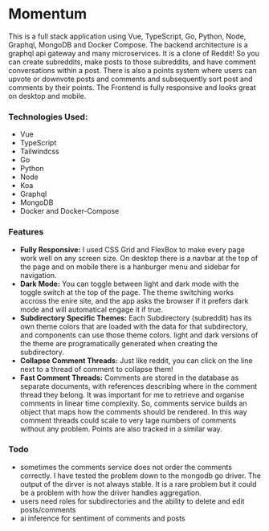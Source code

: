 # Momentum

This is a full stack application using Vue, TypeScript, Go, Python, Node, Graphql, MongoDB and Docker Compose. The backend architecture is a graphql api gateway and many microservices. It is a clone of Reddit! So you can create subreddits, make posts to those subreddits, and have comment conversations within a post. There is also a points system where users can upvote or downvote posts and comments and subsequently sort post and comments by their points. The Frontend is fully responsive and looks great on desktop and mobile.

### Technologies Used:

- Vue
- TypeScript
- Tailwindcss
- Go
- Python
- Node
- Koa
- Graphql
- MongoDB
- Docker and Docker-Compose

### Features

- **Fully Responsive:** I used CSS Grid and FlexBox to make every page work well on any screen size. On desktop there is a navbar at the top of the page and on mobile there is a hanburger menu and sidebar for navigation.
- **Dark Mode:** You can toggle between light and dark mode with the toggle switch at the top of the page. The theme switching works accross the enire site, and the app asks the browser if it prefers dark mode and will automatical engage it if true.
- **Subdirectory Specific Themes:** Each Subdirectory (subreddit) has its own theme colors that are loaded with the data for that subdirectory, and components can use those theme colors. light and dark versions of the theme are programatically generated when creating the subdirectory.
- **Collapse Comment Threads:** Just like reddit, you can click on the line next to a thread of comment to collapse them!
- **Fast Comment Threads:** Comments are stored in the database as separate documents, with references describing where in the comment thread they belong. It was important for me to retrieve and organise comments in linear time complexity. So, comments service builds an object that maps how the comments should be rendered. In this way comment threads could scale to very lage numbers of comments without any problem. Points are also tracked in a similar way.

### Todo

- sometimes the comments service does not order the comments correctly. I have tested the problem down to the mongodb go driver. The output of the dirver is not always stable. It is a rare problem but it could be a problem with how the driver handles aggregation.
- users need roles for subdirectories and the ability to delete and edit posts/comments
- ai inference for sentiment of comments and posts
